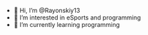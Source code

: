- 👋 Hi, I’m @Rayonskiy13
- 👀 I’m interested in eSports and programming
- 🌱 I’m currently learning programming 


<!---
Rayonskiy13/Rayonskiy13 is a ✨ special ✨ repository because its `README.md` (this file) appears on your GitHub profile.
You can click the Preview link to take a look at your changes.
--->
